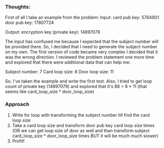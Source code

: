 ### Thoughts:

First of all I take an example from the problem:
Input:
card pub key: 5764801
door pub key: 17807724

Output:
encryption key (private key): 14897079

The input has confused me because I expected that the subject number will be provided there. 
So, I decided that I need to generate the subject number on my own. The first version of code became very complex I decided that it was the wrong direction.
I reviewed the problem statement one more time and explored that there were additional data that can help me:

Subject number: 7
Card loop size: 8
Door loop size: 11

So, I've taken the example and write the first test. 
Also, I tried to get loop count of private key (14897079) and explored that it's 88 = 8 * 11 (that seems like card_loop_size * door_loop_size)

### Approach

1. Write for loop with transforming the subject number till find the card loop size
2. Take a card loop size and transform door pub key card loop size times 
(OR we can get loop size of door as well and than transform subject card_loop_size * door_loop_size times BUT it will be much much slower)
3. Profit!
